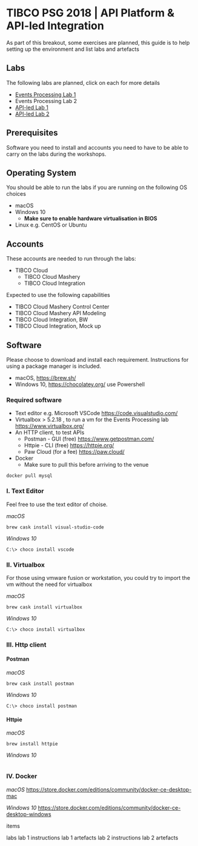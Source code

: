 # TIBCO PSG 2018 | API Platform &amp; API-led Integration

As part of this breakout, some exercises are planned, this guide is to help setting up the environment and list labs and artefacts

## Labs
The following labs are planned, click on each for more details

 * [Events Processing Lab 1](https://github.com/mshahat/TIBCO_PSG18_API-led/tree/master/labs/event-processing-lab1)
 * Events Processing Lab 2
 * [API-led Lab 1](https://github.com/mshahat/TIBCO_PSG18_API-led/tree/master/labs/api-lab1)
 * [API-led Lab 2](https://github.com/mshahat/TIBCO_PSG18_API-led/tree/master/labs/api-lab2)

## Prerequisites

Software you need to install and accounts you need to have to be able to carry on the labs during the workshops.

## Operating System
You should be able to run the labs if you are running on the following OS choices

* macOS
* Windows 10
  * **Make sure to enable hardware virtualisation in BIOS**
* Linux e.g. CentOS or Ubuntu

## Accounts

These accounts are needed to run through the labs:
* TIBCO Cloud
  * TIBCO Cloud Mashery
  * TIBCO Cloud Integration

Expected to use the following capabilities 
* TIBCO Cloud Mashery Control Center
* TIBCO Cloud Mashery API Modeling
* TIBCO Cloud Integration, BW
* TIBCO Cloud Integration, Mock up


## Software
Please choose to download and install each requirement. 
Instructions for using a package manager is included. 
* macOS, https://brew.sh/
* Windows 10, https://chocolatey.org/  use Powershell

### Required software
* Text editor e.g. Microsoft VSCode https://code.visualstudio.com/
* Virtualbox > 5.2.18 , to run a vm for the Events Processing lab https://www.virtualbox.org/
* An HTTP client, to test APIs
  * Postman - GUI (free)      https://www.getpostman.com/
  * Httpie - CLI  (free)      https://httpie.org/
  * Paw Cloud     (for a fee) https://paw.cloud/
* Docker
  * Make sure to pull this before arriving to the venue
```shell
docker pull mysql
```

### I. Text Editor 
Feel free to use the text editor of choise. 

_macOS_
```
brew cask install visual-studio-code
```
_Windows 10_
```
C:\> choco install vscode
```

### II. Virtualbox 
For those using vmware fusion or workstation, you could try to import the vm without the need for virtualbox 

_macOS_
```
brew cask install virtualbox
```
_Windows 10_
```
C:\> choco install virtualbox
```

### III. Http client

#### Postman 
_macOS_
```
brew cask install postman
```
_Windows 10_
```
C:\> choco install postman
```

#### Httpie
_macOS_
```
brew install httpie
```
_Windows 10_
```

```
### IV. Docker
_macOS_
https://store.docker.com/editions/community/docker-ce-desktop-mac 

_Windows 10_
https://store.docker.com/editions/community/docker-ce-desktop-windows


items

labs 
lab 1 instructions
lab 1 artefacts
lab 2 instructions
lab 2 artefacts 
